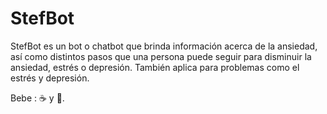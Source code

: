 # StefBot

StefBot es un bot o chatbot que brinda información acerca de la ansiedad, así como distintos pasos que una persona puede seguir para disminuir la ansiedad, estrés o depresión. También aplica para problemas como el estrés y depresión.

Bebe : :coffee: y :dancer:.

